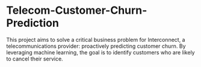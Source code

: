# Telecom-Customer-Churn-Prediction
This project aims to solve a critical business problem for Interconnect, a telecommunications provider: proactively predicting customer churn. By leveraging machine learning, the goal is to identify customers who are likely to cancel their service.
